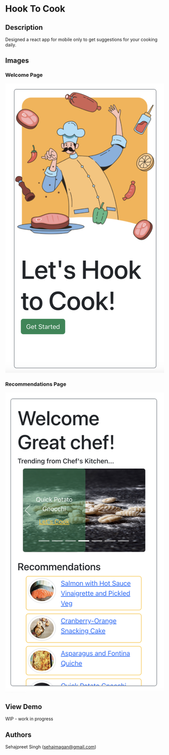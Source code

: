 # Hook To Cook

## Description

Designed a react app for mobile only to get suggestions for your cooking daily.

## Images

### Welcome Page

![Welcome Page](https://github.com/sehaj97/hook-to-cook/blob/main/welcome.png)

### Recommendations Page

![Recommendations Page](https://github.com/sehaj97/hook-to-cook/blob/main/reco.png)

## View Demo

WIP - work in progress

## Authors

Sehajpreet Singh (sehajmagan@gmail.com)
